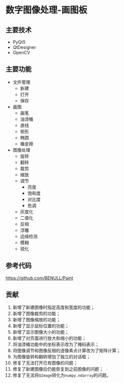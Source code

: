 # 数字图像处理-画图板

## 主要技术

- PyQt5
- QtDesigner
- OpenCV

## 主要功能

- 文件管理
  - 新建
  - 打开
  - 保存
- 画图
  - 画笔
  - 油漆桶
  - 直线
  - 矩形
  - 椭圆
  - 橡皮擦
- 图像处理
  - 旋转
  - 翻转
  - 裁剪
  - 缩放
  - 调节
    - 亮度
    - 饱和度
    - 对比度
    - 色调
  - 灰度化
  - 二值化
  - 反相
  - 浮雕
  - 边缘检测
  - 模糊
  - 锐化

## 参考代码

https://github.com/BENULL/Paint

## 贡献

1. 新增了新建图像时指定高度和宽度的功能；
2. 新增了图像裁剪的功能；
3. 新增了图像缩放的功能；
4. 新增了显示鼠标位置的功能；
5. 新增了显示图像大小的功能；
6. 新增了对页面进行放大和缩小的功能；
7. 将油漆桶功能中的坐标表示改为了掩码表示；
8. 将图像调节和图像反相的逐像素点计算改为了矩阵计算；
9. 为图像旋转和翻转增加了独立的对话框；
10. 修复了无法打开已有图像的问题；
11. 修复了新建图像后仍能恢复到之前图像的问题；
12. 修复了无法将`QImage`转化为`numpy.ndarray`的问题。
